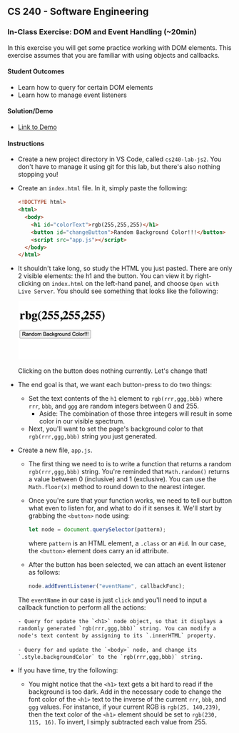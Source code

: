 ## CS 240 - Software Engineering

### In-Class Exercise: DOM and Event Handling (~20min)

In this exercise you will get some practice working with DOM elements. This exercise assumes that you are familiar with using objects and callbacks.

#### Student Outcomes

- Learn how to query for certain DOM elements
- Learn how to manage event listeners

#### Solution/Demo

- [Link to Demo](demo/)

#### Instructions

- Create a new project directory in VS Code, called `cs240-lab-js2`. You don't have to manage it using git for this lab, but there's also nothing stopping you!

- Create an `index.html` file. In it, simply paste the following:

  ```html
  <!DOCTYPE html>
  <html>
    <body>
      <h1 id="colorText">rgb(255,255,255)</h1>
      <button id="changeButton">Random Background Color!!!</button>
      <script src="app.js"></script>
    </body>
  </html>
  ```

- It shouldn't take long, so study the HTML you just pasted. There are only 2 visible elements: the h1 and the button. You can view it by right-clicking on `index.html` on the left-hand panel, and choose `Open with Live Server`. You should see something that looks like the following:

  <img src="bg.png" width="250px" />

  Clicking on the button does nothing currently. Let's change that!

- The end goal is that, we want each button-press to do two things:

  - Set the text contents of the `h1` element to `rgb(rrr,ggg,bbb)` where `rrr`, `bbb`, and `ggg` are random integers between 0 and 255.
    - Aside: The combination of those three integers will result in some color in our visible spectrum.
  - Next, you'll want to set the page's background color to that `rgb(rrr,ggg,bbb)` string you just generated.

- Create a new file, `app.js`.

  - The first thing we need to is to write a function that returns a random `rgb(rrr,ggg,bbb)` string. You're reminded that `Math.random()` returns a value between 0 (inclusive) and 1 (exclusive). You can use the `Math.floor(x)` method to round down to the nearest integer.

  - Once you're sure that your function works, we need to tell our button what even to listen for, and what to do if it senses it. We'll start by grabbing the `<button>` node using:

    ```javascript
    let node = document.querySelector(pattern);
    ```

    where `pattern` is an HTML element, a `.class` or an `#id`. In our case, the `<button>` element does carry an id attribute.

  - After the button has been selected, we can attach an event listener as follows:

    ```javascript
    node.addEventListener("eventName", callbackFunc);
    ```

  The `eventName` in our case is just `click` and you'll need to input a callback function to perform all the actions:

      - Query for update the `<h1>` node object, so that it displays a randomly generated `rgb(rrr,ggg,bbb)` string. You can modify a node's text content by assigning to its `.innerHTML` property.

      - Query for and update the `<body>` node, and change its `.style.backgroundColor` to the `rgb(rrr,ggg,bbb)` string.

- If you have time, try the following:

  - You might notice that the `<h1>` text gets a bit hard to read if the background is too dark. Add in the necessary code to change the font color of the `<h1>` text to the inverse of the current `rrr`, `bbb`, and `ggg` values. For instance, if your current RGB is `rgb(25, 140,239)`, then the text color of the `<h1>` element should be set to `rgb(230, 115, 16)`. To invert, I simply subtracted each value from 255.
